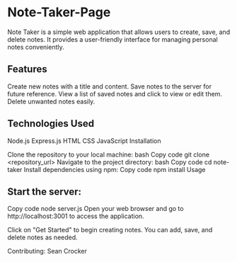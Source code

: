 # Note-Taker-Page

Note Taker is a simple web application that allows users to create, save, and delete notes. It provides a user-friendly interface for managing personal notes conveniently.

## Features

Create new notes with a title and content.
Save notes to the server for future reference.
View a list of saved notes and click to view or edit them.
Delete unwanted notes easily.

## Technologies Used

Node.js
Express.js
HTML
CSS
JavaScript
Installation

Clone the repository to your local machine:
bash
Copy code
git clone <repository_url>
Navigate to the project directory:
bash
Copy code
cd note-taker
Install dependencies using npm:
Copy code
npm install
Usage

## Start the server:
Copy code
node server.js
Open your web browser and go to http://localhost:3001 to access the application.

Click on "Get Started" to begin creating notes. You can add, save, and delete notes as needed.

Contributing: Sean Crocker